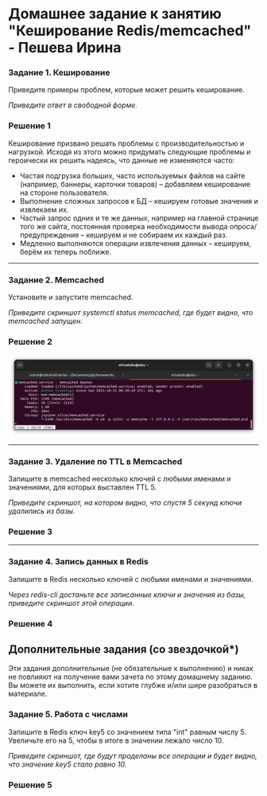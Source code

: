 # Домашнее задание к занятию "Кеширование Redis/memcached" - Пешева Ирина


### Задание 1. Кеширование 

Приведите примеры проблем, которые может решить кеширование. 

*Приведите ответ в свободной форме.*

### Решение 1

Кеширование призвано решать проблемы с производительностью и нагрузкой. Исходя из этого можно придумать следующие проблемы и героически их решить надеясь, что данные не изменяются часто:
* Частая подгрузка больших, часто используемых файлов на сайте (например, баннеры, карточки товаров) – добавляем кеширование на стороне пользователя.
* Выполнение сложных запросов к БД – кешируем готовые значения и извлекаем их.
* Частый запрос одних и те же данных, например на главной странице того же сайта, постоянная проверка необходимости вывода опроса/предупреждения – кешируем и не собираем их каждый раз.
* Медленно выполняются операции извлечения данных – кешируем, берём их теперь поближе.

---
### Задание 2. Memcached

Установите и запустите memcached.

*Приведите скриншот systemctl status memcached, где будет видно, что memcached запущен.*

### Решение 2

![Alt text](img/11.2.1.1.png)

---
### Задание 3. Удаление по TTL в Memcached

Запишите в memcached несколько ключей с любыми именами и значениями, для которых выставлен TTL 5. 

*Приведите скриншот, на котором видно, что спустя 5 секунд ключи удалились из базы.*

### Решение 3

---

### Задание 4. Запись данных в Redis

Запишите в Redis несколько ключей с любыми именами и значениями. 

*Через redis-cli достаньте все записанные ключи и значения из базы, приведите скриншот этой операции.*

### Решение 4


## Дополнительные задания (со звездочкой*)

Эти задания дополнительные (не обязательные к выполнению) и никак не повлияют на получение вами зачета по этому домашнему заданию. Вы можете их выполнить, если хотите глубже и/или шире разобраться в материале.

### Задание 5. Работа с числами 

Запишите в Redis ключ key5 со значением типа "int" равным числу 5. Увеличьте его на 5, чтобы в итоге в значении лежало число 10.  

*Приведите скриншот, где будут проделаны все операции и будет видно, что значение key5 стало равно 10.*

### Решение 5


